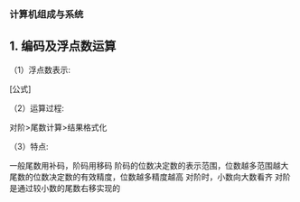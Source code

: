 ### 计算机组成与系统

## 1. 编码及浮点数运算
（1）浮点数表示:

[公式]

（2）运算过程:

对阶>尾数计算>结果格式化

（3）特点:

一般尾数用补码，阶码用移码
阶码的位数决定数的表示范围，位数越多范围越大
尾数的位数决定数的有效精度，位数越多精度越高
对阶时，小数向大数看齐
对阶是通过较小数的尾数右移实现的